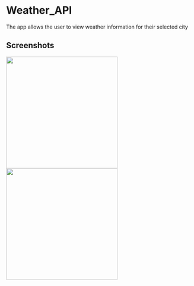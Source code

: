 # Weather_API
The app allows the user to view weather information for their selected city


## Screenshots


<img src="https://user-images.githubusercontent.com/55505154/135710866-2acc2352-80f4-47c7-aac5-2c9013d58557.png" width="300"><img src="https://user-images.githubusercontent.com/55505154/135710870-5baf5fe6-ef0a-4ea6-976c-430f2012f838.png" width="300">

